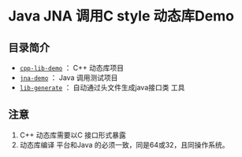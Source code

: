 # Java JNA 调用C style 动态库Demo

## 目录简介
- [`cpp-lib-demo`](./cpp-lib-demo) ： C++ 动态库项目 
- [`jna-demo`](./jna-demo) ： Java 调用测试项目 
- [`lib-generate`](./lib-generate) ： 自动通过头文件生成java接口类 工具 


## 注意
1. C++ 动态库需要以C 接口形式暴露
2. 动态库编译 平台和Java 的必须一致，同是64或32，且同操作系统。 
